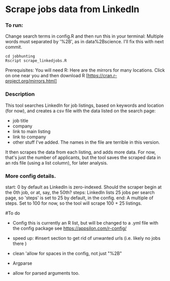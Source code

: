 # Scrape jobs data from LinkedIn

### To run:
Change search terms in config.R and then run this in your terminal:
Multiple words must separated by '%2B', as in data%2Bscience. I'll fix this with next commit. 

```
cd jobhunting
Rscript scrape_linkedjobs.R
```
Prerequisites:
You will need R: Here are the mirrors for many locations. Click on one near you and then download R
[https://cran.r-project.org/mirrors.html]

### Description

This tool searches LinkedIn for job listings, based on keywords and location (for now), and creates a csv file with the data listed on the search page:
- job title
- company
- link to main listing
- link to company
- other stuff I've added. The names in the file are terrible in this version. 

It then scrapes the data from each listing, and adds more data. For now, that's just the number of applicants, but the tool saves the scraped data in an rds file (using a list column), for later analysis. 

### More config details. 
start: 0 by default as LinkedIn is zero-indexed. Should the scraper begin at the 0th job, or at, say, the 50th? 
steps: LinkedIn lists 25 jobs per search page, so 'steps' is set to 25 by default, in the config. 
end: A multiple of steps. Set to 100 for now, so the tool will scrape 100 + 25 listings. 



#To do
- Config 
  this is currently an R list, but will be changed to a .yml file with the config package
  see https://appsilon.com/r-config/
  
- speed up:
  #insert section to get rid of unwanted urls (i.e. likely no jobs there )
  
- clean
 'allow for spaces in the config, not just "%2B"
 
- Argparse
- allow for parsed arguments too. 
 